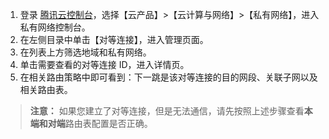1. 登录 [腾讯云控制台](https://console.cloud.tencent.com/)，选择【云产品】>【云计算与网络】>【私有网络】，进入私有网络控制台。
2. 在左侧目录中单击【对等连接】，进入管理页面。
3. 在列表上方筛选地域和私有网络。
4. 单击需要查看的对等连接 ID，进入详情页。
5. 在相关路由策略中即可看到：下一跳是该对等连接的目的网段、关联子网以及相关路由表。


>**注意：**
>如果您建立了对等连接，但是无法通信，请先按照上述步骤查看**本端和对端**路由表配置是否正确。
